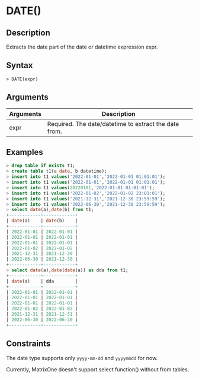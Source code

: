 # **DATE()**

## **Description**

Extracts the date part of the date or datetime expression expr.


## **Syntax**

```
> DATE(expr)
```
## **Arguments**
|  Arguments   | Description  |
|  ----  | ----  |
| expr  | Required.  The date/datetime to extract the date from. |



## **Examples**


```sql
> drop table if exists t1;
> create table t1(a date, b datetime);
> insert into t1 values('2022-01-01','2022-01-01 01:01:01');
> insert into t1 values('2022-01-01','2022-01-01 01:01:01');
> insert into t1 values(20220101,'2022-01-01 01:01:01');
> insert into t1 values('2022-01-02','2022-01-02 23:01:01');
> insert into t1 values('2021-12-31','2021-12-30 23:59:59');
> insert into t1 values('2022-06-30','2021-12-30 23:59:59');
> select date(a),date(b) from t1;
+------------+------------+
| date(a)    | date(b)    |
+------------+------------+
| 2022-01-01 | 2022-01-01 |
| 2022-01-01 | 2022-01-01 |
| 2022-01-01 | 2022-01-01 |
| 2022-01-02 | 2022-01-02 |
| 2021-12-31 | 2021-12-30 |
| 2022-06-30 | 2021-12-30 |
+------------+------------+
> select date(a),date(date(a)) as dda from t1;
+------------+------------+
| date(a)    | dda        |
+------------+------------+
| 2022-01-01 | 2022-01-01 |
| 2022-01-01 | 2022-01-01 |
| 2022-01-01 | 2022-01-01 |
| 2022-01-02 | 2022-01-02 |
| 2021-12-31 | 2021-12-31 |
| 2022-06-30 | 2022-06-30 |
+------------+------------+
```

## **Constraints**

The date type supports only `yyyy-mm-dd` and `yyyymmdd` for now. 

Currently, MatrixOne doesn't support select function() without from tables.

